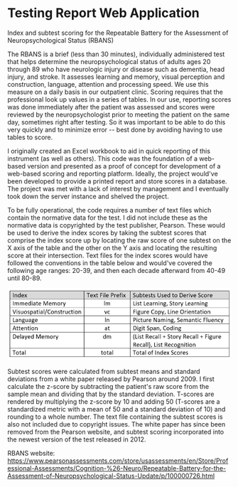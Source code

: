 # Testing Report Web Application
Index and subtest scoring for the Repeatable Battery for the Assessment of Neuropsychological Status (RBANS)

The RBANS is a brief (less than 30 minutes), individually administered test that helps determine the neuropsychological status of adults ages 20 through 89 who have neurologic injury or disease such as dementia, head injury, and stroke. It assesses learning and memory, visual perception and construction, language, attention and processing speed. We use this measure on a daily basis in our outpatient clinic. Scoring requires that the professional look up values in a series of tables. In our use, reporting scores was done immediately after the patient was assessed and scores were reviewed by the neuropsychologist prior to meeting the patient on the same day, sometimes right after testing. So it was important to be able to do this very quickly and to minimize error -- best done by avoiding having to use tables to score.

I originally created an Excel workbook to aid in quick reporting of this instrument (as well as others). This code was the foundation of a web-based version and presented as a proof of concept for development of a web-based scoring and reporting platform. Ideally, the project would've been developed to provide a printed report and store scores in a database. The project was met with a lack of interest by management and I eventually took down the server instance and shelved the project. 

To be fully operational, the code requires a number of text files which contain the normative data for the test. I did not include these as the normative data is  copyrighted by the test publisher, Pearson. These would be used to derive the index scores by taking the subtest scores that comprise the index score up by locating the raw score of one subtest on the X axis of the table and the other on the Y axis and locating the resulting score at their intersection. Text files for the index scores would have followed the conventions in the table below and would've covered the following age ranges: 20-39, and then each decade afterward from 40-49 until 80-89.

<p align = "center">
  <img src= "https://github.com/dwagner239/RBANS_report/blob/main/table.png? raw=true">
</p>

Subtest scores were calculated from subtest means and standard deviations from a white paper released by Pearson around 2009. I first calculate the z-score by subtracting the patient's raw score from the sample mean and dividing that by the standard deviation. T-scores are rendered by multiplying the z-score by 10 and adding 50 (T-scores are a standardized metric with a mean of 50 and a standard deviation of 10) and rounding to a whole number. The text file containing the subtest scores is also not included due to copyright issues. The white paper has since been removed from the Pearson website, and subtest scoring incorporated into the newest version of the test released in 2012.

RBANS website: https://www.pearsonassessments.com/store/usassessments/en/Store/Professional-Assessments/Cognition-%26-Neuro/Repeatable-Battery-for-the-Assessment-of-Neuropsychological-Status-Update/p/100000726.html 
